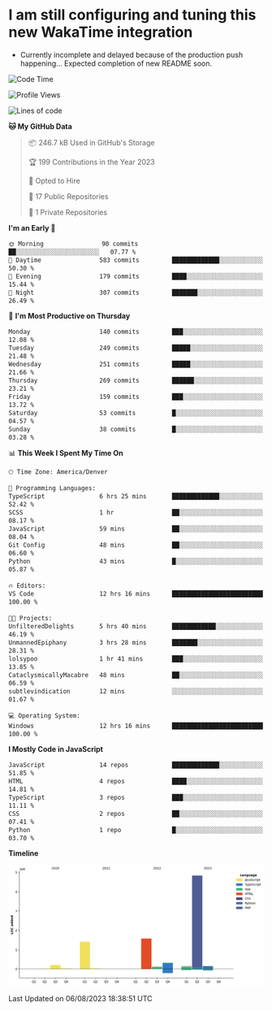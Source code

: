 # I am still configuring and tuning this new WakaTime integration
- Currently incomplete and delayed because of the production push happening... Expected completion of new README soon.
<!--START_SECTION:waka-->
![Code Time](http://img.shields.io/badge/Code%20Time-292%20hrs%2016%20mins-blue)

![Profile Views](http://img.shields.io/badge/Profile%20Views-0-blue)

![Lines of code](https://img.shields.io/badge/From%20Hello%20World%20I%27ve%20Written-8.8%20million%20lines%20of%20code-blue)

**🐱 My GitHub Data** 

> 📦 246.7 kB Used in GitHub's Storage 
 > 
> 🏆 199 Contributions in the Year 2023
 > 
> 💼 Opted to Hire
 > 
> 📜 17 Public Repositories 
 > 
> 🔑 1 Private Repositories 
 > 
**I'm an Early 🐤** 

```text
🌞 Morning                90 commits          ██░░░░░░░░░░░░░░░░░░░░░░░   07.77 % 
🌆 Daytime                583 commits         █████████████░░░░░░░░░░░░   50.30 % 
🌃 Evening                179 commits         ████░░░░░░░░░░░░░░░░░░░░░   15.44 % 
🌙 Night                  307 commits         ███████░░░░░░░░░░░░░░░░░░   26.49 % 
```
📅 **I'm Most Productive on Thursday** 

```text
Monday                   140 commits         ███░░░░░░░░░░░░░░░░░░░░░░   12.08 % 
Tuesday                  249 commits         █████░░░░░░░░░░░░░░░░░░░░   21.48 % 
Wednesday                251 commits         █████░░░░░░░░░░░░░░░░░░░░   21.66 % 
Thursday                 269 commits         ██████░░░░░░░░░░░░░░░░░░░   23.21 % 
Friday                   159 commits         ███░░░░░░░░░░░░░░░░░░░░░░   13.72 % 
Saturday                 53 commits          █░░░░░░░░░░░░░░░░░░░░░░░░   04.57 % 
Sunday                   38 commits          █░░░░░░░░░░░░░░░░░░░░░░░░   03.28 % 
```


📊 **This Week I Spent My Time On** 

```text
🕑︎ Time Zone: America/Denver

💬 Programming Languages: 
TypeScript               6 hrs 25 mins       █████████████░░░░░░░░░░░░   52.42 % 
SCSS                     1 hr                ██░░░░░░░░░░░░░░░░░░░░░░░   08.17 % 
JavaScript               59 mins             ██░░░░░░░░░░░░░░░░░░░░░░░   08.04 % 
Git Config               48 mins             ██░░░░░░░░░░░░░░░░░░░░░░░   06.60 % 
Python                   43 mins             █░░░░░░░░░░░░░░░░░░░░░░░░   05.87 % 

🔥 Editors: 
VS Code                  12 hrs 16 mins      █████████████████████████   100.00 % 

🐱‍💻 Projects: 
UnfilteredDelights       5 hrs 40 mins       ████████████░░░░░░░░░░░░░   46.19 % 
UnmannedEpiphany         3 hrs 28 mins       ███████░░░░░░░░░░░░░░░░░░   28.31 % 
lolsypoo                 1 hr 41 mins        ███░░░░░░░░░░░░░░░░░░░░░░   13.85 % 
CataclysmicallyMacabre   48 mins             ██░░░░░░░░░░░░░░░░░░░░░░░   06.59 % 
subtlevindication        12 mins             ░░░░░░░░░░░░░░░░░░░░░░░░░   01.67 % 

💻 Operating System: 
Windows                  12 hrs 16 mins      █████████████████████████   100.00 % 
```

**I Mostly Code in JavaScript** 

```text
JavaScript               14 repos            █████████████░░░░░░░░░░░░   51.85 % 
HTML                     4 repos             ████░░░░░░░░░░░░░░░░░░░░░   14.81 % 
TypeScript               3 repos             ███░░░░░░░░░░░░░░░░░░░░░░   11.11 % 
CSS                      2 repos             ██░░░░░░░░░░░░░░░░░░░░░░░   07.41 % 
Python                   1 repo              █░░░░░░░░░░░░░░░░░░░░░░░░   03.70 % 
```



**Timeline**

![Lines of Code chart](https://raw.githubusercontent.com/certifiedbice/certifiedbice/main/assets/bar_graph.png)


 Last Updated on 06/08/2023 18:38:51 UTC
<!--END_SECTION:waka-->
